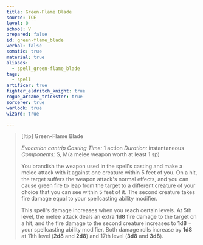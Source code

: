 ```yaml
---
title: Green-Flame Blade
source: TCE
level: 0
school: V
prepared: false
id: green-flame_blade
verbal: false
somatic: true
material: true
aliases:
  - spell_green-flame_blade
tags:
  - spell
artificer: true
fighter_eldritch_knight: true
rogue_arcane_trickster: true
sorcerer: true
warlock: true
wizard: true

---
```

>[!tip] Green-Flame Blade
>
> *Evocation cantrip*
> *Casting Time:* 1 action
> *Duration:* instantaneous
> *Components:* S, M(a melee weapon worth at least 1 sp)
>
>You brandish the weapon used in the spell's casting and make a melee attack with it against one creature within 5 feet of you. On a hit, the target suffers the weapon attack's normal effects, and you can cause green fire to leap from the target to a different creature of your choice that you can see within 5 feet of it. The second creature takes fire damage equal to your spellcasting ability modifier.
>
>This spell's damage increases when you reach certain levels. At 5th level, the melee attack deals an extra **1d8** fire damage to the target on a hit, and the fire damage to the second creature increases to **1d8** + your spellcasting ability modifier. Both damage rolls increase by **1d8** at 11th level (**2d8** and **2d8**) and 17th level (**3d8** and **3d8**).
>

